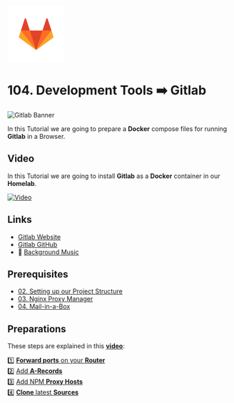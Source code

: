 ![Gitlab](_assets/images/gitlab.png)
# 104. Development Tools ➡️ Gitlab

![Gitlab Banner](_assets/images/gitlab-banner.png)

In this Tutorial we are going to prepare a **Docker** compose files for running **Gitlab** in a Browser.

## Video

In this Tutorial we are going to install **Gitlab** as a **Docker** container in our **Homelab**.

[![Video](_assets/images/gitlab-video.png)](https://youtu.be/XXXXXXXXXXXXXXXX)

## Links

- [Gitlab Website](https://gitlab.com)
- [Gitlab GitHub](https://github.com/gitlabhq/gitlabhq)
- 🎺 [Background Music](https://freesound.org/people/XXXXXXXXXXXXXXX)

## Prerequisites

- [02. Setting up our Project Structure](../../02_setting_up_our_project_structure/README.md)
- [03. Nginx Proxy Manager](../../03_nginx_proxy_manager/README.md)
- [04. Mail-in-a-Box](../../04_mail_in_a_box/README.md)

## Preparations

These steps are explained in this **[video](https://youtu.be/8UoNDwNV4R8)**:

1️⃣ [**Forward ports** on your **Router**](../05_databases/README.md#forward-ports-router) \
2️⃣ [Add **A-Records**](../05_databases/README.md#add-a-record) \
3️⃣ [Add NPM **Proxy Hosts**](../05_databases/README.md#npm-proxy-host) \
4️⃣ [**Clone** latest **Sources**](../05_databases/README.md#latest-sources)

